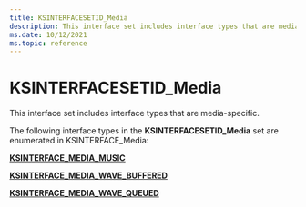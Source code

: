 ```yaml
---
title: KSINTERFACESETID_Media
description: This interface set includes interface types that are media-specific.
ms.date: 10/12/2021
ms.topic: reference
---
```


# KSINTERFACESETID_Media

This interface set includes interface types that are media-specific.

The following interface types in the **KSINTERFACESETID_Media** set are enumerated in KSINTERFACE_Media:

[**KSINTERFACE_MEDIA_MUSIC**](ksinterface-media-music.md)

[**KSINTERFACE_MEDIA_WAVE_BUFFERED**](ksinterface-media-wave-buffered.md)

[**KSINTERFACE_MEDIA_WAVE_QUEUED**](ksinterface-media-wave-queued.md)
